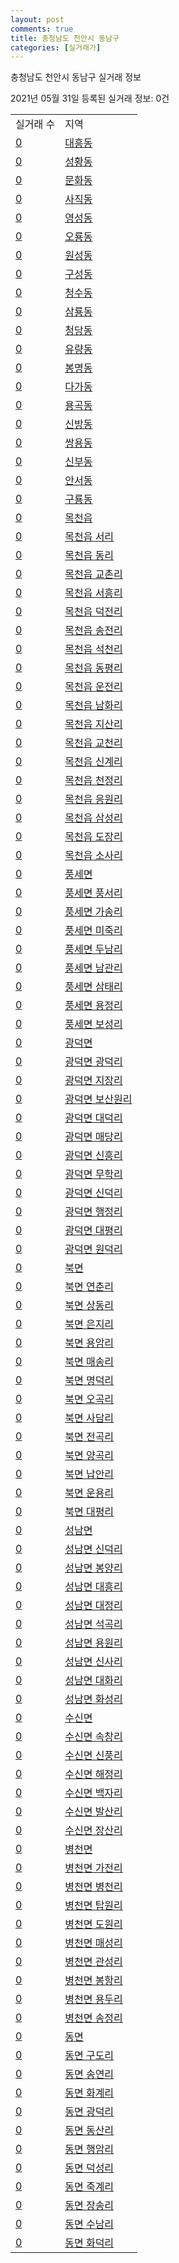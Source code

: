 ```yaml
---
layout: post
comments: true
title: 충청남도 천안시 동남구
categories: [실거래가]
---
```


충청남도 천안시 동남구 실거래 정보

2021년 05월 31일 등록된 실거래 정보: 0건


<table>
  <tr>
    <td>실거래 수</td>
    <td>지역</td>
  </tr>

  
  <tr>
    <td><a href="4413110100.html">0</a></td>
    <td><a href="4413110100.html">대흥동</a></td>
  </tr>
    

  <tr>
    <td><a href="4413110200.html">0</a></td>
    <td><a href="4413110200.html">성황동</a></td>
  </tr>
    

  <tr>
    <td><a href="4413110300.html">0</a></td>
    <td><a href="4413110300.html">문화동</a></td>
  </tr>
    

  <tr>
    <td><a href="4413110400.html">0</a></td>
    <td><a href="4413110400.html">사직동</a></td>
  </tr>
    

  <tr>
    <td><a href="4413110500.html">0</a></td>
    <td><a href="4413110500.html">영성동</a></td>
  </tr>
    

  <tr>
    <td><a href="4413110600.html">0</a></td>
    <td><a href="4413110600.html">오룡동</a></td>
  </tr>
    

  <tr>
    <td><a href="4413110700.html">0</a></td>
    <td><a href="4413110700.html">원성동</a></td>
  </tr>
    

  <tr>
    <td><a href="4413110800.html">0</a></td>
    <td><a href="4413110800.html">구성동</a></td>
  </tr>
    

  <tr>
    <td><a href="4413110900.html">0</a></td>
    <td><a href="4413110900.html">청수동</a></td>
  </tr>
    

  <tr>
    <td><a href="4413111000.html">0</a></td>
    <td><a href="4413111000.html">삼룡동</a></td>
  </tr>
    

  <tr>
    <td><a href="4413111100.html">0</a></td>
    <td><a href="4413111100.html">청당동</a></td>
  </tr>
    

  <tr>
    <td><a href="4413111200.html">0</a></td>
    <td><a href="4413111200.html">유량동</a></td>
  </tr>
    

  <tr>
    <td><a href="4413111300.html">0</a></td>
    <td><a href="4413111300.html">봉명동</a></td>
  </tr>
    

  <tr>
    <td><a href="4413111400.html">0</a></td>
    <td><a href="4413111400.html">다가동</a></td>
  </tr>
    

  <tr>
    <td><a href="4413111500.html">0</a></td>
    <td><a href="4413111500.html">용곡동</a></td>
  </tr>
    

  <tr>
    <td><a href="4413111600.html">0</a></td>
    <td><a href="4413111600.html">신방동</a></td>
  </tr>
    

  <tr>
    <td><a href="4413111700.html">0</a></td>
    <td><a href="4413111700.html">쌍용동</a></td>
  </tr>
    

  <tr>
    <td><a href="4413111800.html">0</a></td>
    <td><a href="4413111800.html">신부동</a></td>
  </tr>
    

  <tr>
    <td><a href="4413111900.html">0</a></td>
    <td><a href="4413111900.html">안서동</a></td>
  </tr>
    

  <tr>
    <td><a href="4413112000.html">0</a></td>
    <td><a href="4413112000.html">구룡동</a></td>
  </tr>
    

  <tr>
    <td><a href="4413125000.html">0</a></td>
    <td><a href="4413125000.html">목천읍</a></td>
  </tr>
    

  <tr>
    <td><a href="4413125021.html">0</a></td>
    <td><a href="4413125021.html">목천읍 서리</a></td>
  </tr>
    

  <tr>
    <td><a href="4413125022.html">0</a></td>
    <td><a href="4413125022.html">목천읍 동리</a></td>
  </tr>
    

  <tr>
    <td><a href="4413125023.html">0</a></td>
    <td><a href="4413125023.html">목천읍 교촌리</a></td>
  </tr>
    

  <tr>
    <td><a href="4413125024.html">0</a></td>
    <td><a href="4413125024.html">목천읍 서흥리</a></td>
  </tr>
    

  <tr>
    <td><a href="4413125025.html">0</a></td>
    <td><a href="4413125025.html">목천읍 덕전리</a></td>
  </tr>
    

  <tr>
    <td><a href="4413125026.html">0</a></td>
    <td><a href="4413125026.html">목천읍 송전리</a></td>
  </tr>
    

  <tr>
    <td><a href="4413125027.html">0</a></td>
    <td><a href="4413125027.html">목천읍 석천리</a></td>
  </tr>
    

  <tr>
    <td><a href="4413125028.html">0</a></td>
    <td><a href="4413125028.html">목천읍 동평리</a></td>
  </tr>
    

  <tr>
    <td><a href="4413125029.html">0</a></td>
    <td><a href="4413125029.html">목천읍 운전리</a></td>
  </tr>
    

  <tr>
    <td><a href="4413125030.html">0</a></td>
    <td><a href="4413125030.html">목천읍 남화리</a></td>
  </tr>
    

  <tr>
    <td><a href="4413125031.html">0</a></td>
    <td><a href="4413125031.html">목천읍 지산리</a></td>
  </tr>
    

  <tr>
    <td><a href="4413125032.html">0</a></td>
    <td><a href="4413125032.html">목천읍 교천리</a></td>
  </tr>
    

  <tr>
    <td><a href="4413125033.html">0</a></td>
    <td><a href="4413125033.html">목천읍 신계리</a></td>
  </tr>
    

  <tr>
    <td><a href="4413125034.html">0</a></td>
    <td><a href="4413125034.html">목천읍 천정리</a></td>
  </tr>
    

  <tr>
    <td><a href="4413125035.html">0</a></td>
    <td><a href="4413125035.html">목천읍 응원리</a></td>
  </tr>
    

  <tr>
    <td><a href="4413125036.html">0</a></td>
    <td><a href="4413125036.html">목천읍 삼성리</a></td>
  </tr>
    

  <tr>
    <td><a href="4413125037.html">0</a></td>
    <td><a href="4413125037.html">목천읍 도장리</a></td>
  </tr>
    

  <tr>
    <td><a href="4413125038.html">0</a></td>
    <td><a href="4413125038.html">목천읍 소사리</a></td>
  </tr>
    

  <tr>
    <td><a href="4413131000.html">0</a></td>
    <td><a href="4413131000.html">풍세면</a></td>
  </tr>
    

  <tr>
    <td><a href="4413131021.html">0</a></td>
    <td><a href="4413131021.html">풍세면 풍서리</a></td>
  </tr>
    

  <tr>
    <td><a href="4413131022.html">0</a></td>
    <td><a href="4413131022.html">풍세면 가송리</a></td>
  </tr>
    

  <tr>
    <td><a href="4413131023.html">0</a></td>
    <td><a href="4413131023.html">풍세면 미죽리</a></td>
  </tr>
    

  <tr>
    <td><a href="4413131024.html">0</a></td>
    <td><a href="4413131024.html">풍세면 두남리</a></td>
  </tr>
    

  <tr>
    <td><a href="4413131025.html">0</a></td>
    <td><a href="4413131025.html">풍세면 남관리</a></td>
  </tr>
    

  <tr>
    <td><a href="4413131026.html">0</a></td>
    <td><a href="4413131026.html">풍세면 삼태리</a></td>
  </tr>
    

  <tr>
    <td><a href="4413131027.html">0</a></td>
    <td><a href="4413131027.html">풍세면 용정리</a></td>
  </tr>
    

  <tr>
    <td><a href="4413131028.html">0</a></td>
    <td><a href="4413131028.html">풍세면 보성리</a></td>
  </tr>
    

  <tr>
    <td><a href="4413132000.html">0</a></td>
    <td><a href="4413132000.html">광덕면</a></td>
  </tr>
    

  <tr>
    <td><a href="4413132021.html">0</a></td>
    <td><a href="4413132021.html">광덕면 광덕리</a></td>
  </tr>
    

  <tr>
    <td><a href="4413132022.html">0</a></td>
    <td><a href="4413132022.html">광덕면 지장리</a></td>
  </tr>
    

  <tr>
    <td><a href="4413132023.html">0</a></td>
    <td><a href="4413132023.html">광덕면 보산원리</a></td>
  </tr>
    

  <tr>
    <td><a href="4413132024.html">0</a></td>
    <td><a href="4413132024.html">광덕면 대덕리</a></td>
  </tr>
    

  <tr>
    <td><a href="4413132025.html">0</a></td>
    <td><a href="4413132025.html">광덕면 매당리</a></td>
  </tr>
    

  <tr>
    <td><a href="4413132026.html">0</a></td>
    <td><a href="4413132026.html">광덕면 신흥리</a></td>
  </tr>
    

  <tr>
    <td><a href="4413132027.html">0</a></td>
    <td><a href="4413132027.html">광덕면 무학리</a></td>
  </tr>
    

  <tr>
    <td><a href="4413132028.html">0</a></td>
    <td><a href="4413132028.html">광덕면 신덕리</a></td>
  </tr>
    

  <tr>
    <td><a href="4413132029.html">0</a></td>
    <td><a href="4413132029.html">광덕면 행정리</a></td>
  </tr>
    

  <tr>
    <td><a href="4413132030.html">0</a></td>
    <td><a href="4413132030.html">광덕면 대평리</a></td>
  </tr>
    

  <tr>
    <td><a href="4413132031.html">0</a></td>
    <td><a href="4413132031.html">광덕면 원덕리</a></td>
  </tr>
    

  <tr>
    <td><a href="4413133000.html">0</a></td>
    <td><a href="4413133000.html">북면</a></td>
  </tr>
    

  <tr>
    <td><a href="4413133021.html">0</a></td>
    <td><a href="4413133021.html">북면 연춘리</a></td>
  </tr>
    

  <tr>
    <td><a href="4413133022.html">0</a></td>
    <td><a href="4413133022.html">북면 상동리</a></td>
  </tr>
    

  <tr>
    <td><a href="4413133023.html">0</a></td>
    <td><a href="4413133023.html">북면 은지리</a></td>
  </tr>
    

  <tr>
    <td><a href="4413133024.html">0</a></td>
    <td><a href="4413133024.html">북면 용암리</a></td>
  </tr>
    

  <tr>
    <td><a href="4413133025.html">0</a></td>
    <td><a href="4413133025.html">북면 매송리</a></td>
  </tr>
    

  <tr>
    <td><a href="4413133026.html">0</a></td>
    <td><a href="4413133026.html">북면 명덕리</a></td>
  </tr>
    

  <tr>
    <td><a href="4413133027.html">0</a></td>
    <td><a href="4413133027.html">북면 오곡리</a></td>
  </tr>
    

  <tr>
    <td><a href="4413133028.html">0</a></td>
    <td><a href="4413133028.html">북면 사담리</a></td>
  </tr>
    

  <tr>
    <td><a href="4413133029.html">0</a></td>
    <td><a href="4413133029.html">북면 전곡리</a></td>
  </tr>
    

  <tr>
    <td><a href="4413133030.html">0</a></td>
    <td><a href="4413133030.html">북면 양곡리</a></td>
  </tr>
    

  <tr>
    <td><a href="4413133031.html">0</a></td>
    <td><a href="4413133031.html">북면 납안리</a></td>
  </tr>
    

  <tr>
    <td><a href="4413133032.html">0</a></td>
    <td><a href="4413133032.html">북면 운용리</a></td>
  </tr>
    

  <tr>
    <td><a href="4413133033.html">0</a></td>
    <td><a href="4413133033.html">북면 대평리</a></td>
  </tr>
    

  <tr>
    <td><a href="4413134000.html">0</a></td>
    <td><a href="4413134000.html">성남면</a></td>
  </tr>
    

  <tr>
    <td><a href="4413134021.html">0</a></td>
    <td><a href="4413134021.html">성남면 신덕리</a></td>
  </tr>
    

  <tr>
    <td><a href="4413134022.html">0</a></td>
    <td><a href="4413134022.html">성남면 봉양리</a></td>
  </tr>
    

  <tr>
    <td><a href="4413134023.html">0</a></td>
    <td><a href="4413134023.html">성남면 대흥리</a></td>
  </tr>
    

  <tr>
    <td><a href="4413134024.html">0</a></td>
    <td><a href="4413134024.html">성남면 대정리</a></td>
  </tr>
    

  <tr>
    <td><a href="4413134025.html">0</a></td>
    <td><a href="4413134025.html">성남면 석곡리</a></td>
  </tr>
    

  <tr>
    <td><a href="4413134026.html">0</a></td>
    <td><a href="4413134026.html">성남면 용원리</a></td>
  </tr>
    

  <tr>
    <td><a href="4413134027.html">0</a></td>
    <td><a href="4413134027.html">성남면 신사리</a></td>
  </tr>
    

  <tr>
    <td><a href="4413134028.html">0</a></td>
    <td><a href="4413134028.html">성남면 대화리</a></td>
  </tr>
    

  <tr>
    <td><a href="4413134029.html">0</a></td>
    <td><a href="4413134029.html">성남면 화성리</a></td>
  </tr>
    

  <tr>
    <td><a href="4413135000.html">0</a></td>
    <td><a href="4413135000.html">수신면</a></td>
  </tr>
    

  <tr>
    <td><a href="4413135021.html">0</a></td>
    <td><a href="4413135021.html">수신면 속창리</a></td>
  </tr>
    

  <tr>
    <td><a href="4413135022.html">0</a></td>
    <td><a href="4413135022.html">수신면 신풍리</a></td>
  </tr>
    

  <tr>
    <td><a href="4413135023.html">0</a></td>
    <td><a href="4413135023.html">수신면 해정리</a></td>
  </tr>
    

  <tr>
    <td><a href="4413135024.html">0</a></td>
    <td><a href="4413135024.html">수신면 백자리</a></td>
  </tr>
    

  <tr>
    <td><a href="4413135025.html">0</a></td>
    <td><a href="4413135025.html">수신면 발산리</a></td>
  </tr>
    

  <tr>
    <td><a href="4413135026.html">0</a></td>
    <td><a href="4413135026.html">수신면 장산리</a></td>
  </tr>
    

  <tr>
    <td><a href="4413136000.html">0</a></td>
    <td><a href="4413136000.html">병천면</a></td>
  </tr>
    

  <tr>
    <td><a href="4413136021.html">0</a></td>
    <td><a href="4413136021.html">병천면 가전리</a></td>
  </tr>
    

  <tr>
    <td><a href="4413136022.html">0</a></td>
    <td><a href="4413136022.html">병천면 병천리</a></td>
  </tr>
    

  <tr>
    <td><a href="4413136023.html">0</a></td>
    <td><a href="4413136023.html">병천면 탑원리</a></td>
  </tr>
    

  <tr>
    <td><a href="4413136024.html">0</a></td>
    <td><a href="4413136024.html">병천면 도원리</a></td>
  </tr>
    

  <tr>
    <td><a href="4413136025.html">0</a></td>
    <td><a href="4413136025.html">병천면 매성리</a></td>
  </tr>
    

  <tr>
    <td><a href="4413136026.html">0</a></td>
    <td><a href="4413136026.html">병천면 관성리</a></td>
  </tr>
    

  <tr>
    <td><a href="4413136027.html">0</a></td>
    <td><a href="4413136027.html">병천면 봉항리</a></td>
  </tr>
    

  <tr>
    <td><a href="4413136028.html">0</a></td>
    <td><a href="4413136028.html">병천면 용두리</a></td>
  </tr>
    

  <tr>
    <td><a href="4413136029.html">0</a></td>
    <td><a href="4413136029.html">병천면 송정리</a></td>
  </tr>
    

  <tr>
    <td><a href="4413137000.html">0</a></td>
    <td><a href="4413137000.html">동면</a></td>
  </tr>
    

  <tr>
    <td><a href="4413137021.html">0</a></td>
    <td><a href="4413137021.html">동면 구도리</a></td>
  </tr>
    

  <tr>
    <td><a href="4413137022.html">0</a></td>
    <td><a href="4413137022.html">동면 송연리</a></td>
  </tr>
    

  <tr>
    <td><a href="4413137023.html">0</a></td>
    <td><a href="4413137023.html">동면 화계리</a></td>
  </tr>
    

  <tr>
    <td><a href="4413137024.html">0</a></td>
    <td><a href="4413137024.html">동면 광덕리</a></td>
  </tr>
    

  <tr>
    <td><a href="4413137025.html">0</a></td>
    <td><a href="4413137025.html">동면 동산리</a></td>
  </tr>
    

  <tr>
    <td><a href="4413137026.html">0</a></td>
    <td><a href="4413137026.html">동면 행암리</a></td>
  </tr>
    

  <tr>
    <td><a href="4413137027.html">0</a></td>
    <td><a href="4413137027.html">동면 덕성리</a></td>
  </tr>
    

  <tr>
    <td><a href="4413137028.html">0</a></td>
    <td><a href="4413137028.html">동면 죽계리</a></td>
  </tr>
    

  <tr>
    <td><a href="4413137029.html">0</a></td>
    <td><a href="4413137029.html">동면 장송리</a></td>
  </tr>
    

  <tr>
    <td><a href="4413137030.html">0</a></td>
    <td><a href="4413137030.html">동면 수남리</a></td>
  </tr>
    

  <tr>
    <td><a href="4413137031.html">0</a></td>
    <td><a href="4413137031.html">동면 화덕리</a></td>
  </tr>
    


</table>
    
